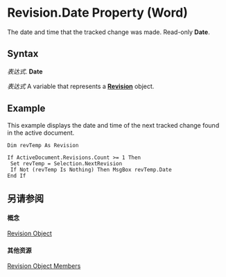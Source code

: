 
# Revision.Date Property (Word)

The date and time that the tracked change was made. Read-only  **Date**.


## Syntax

 _表达式_. **Date**

 _表达式_ A variable that represents a **[Revision](e6f64467-a438-88f1-60f9-975365a1430e.md)** object.


## Example

This example displays the date and time of the next tracked change found in the active document.


```
Dim revTemp As Revision 
 
If ActiveDocument.Revisions.Count >= 1 Then 
 Set revTemp = Selection.NextRevision 
 If Not (revTemp Is Nothing) Then MsgBox revTemp.Date 
End If
```


## 另请参阅


#### 概念


[Revision Object](e6f64467-a438-88f1-60f9-975365a1430e.md)
#### 其他资源


[Revision Object Members](http://msdn.microsoft.com/library/97eb185c-125a-1c5f-6f54-157fd5bbf355%28Office.15%29.aspx)